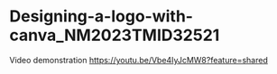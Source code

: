 # Designing-a-logo-with-canva_NM2023TMID32521  
Video demonstration https://youtu.be/Vbe4IyJcMW8?feature=shared
